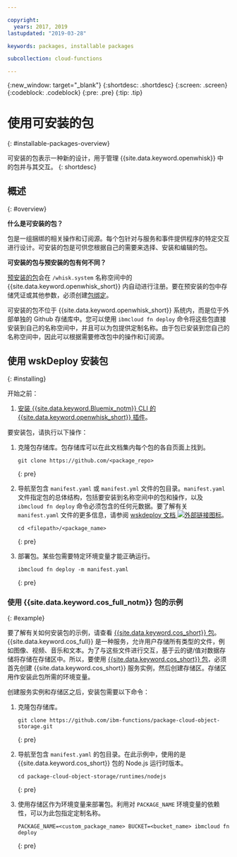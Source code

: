 ```yaml
---

copyright:
  years: 2017, 2019
lastupdated: "2019-03-28"

keywords: packages, installable packages

subcollection: cloud-functions

---
```


{:new_window: target="_blank"}
{:shortdesc: .shortdesc}
{:screen: .screen}
{:codeblock: .codeblock}
{:pre: .pre}
{:tip: .tip}

# 使用可安装的包
{: #installable-packages-overview}

可安装的包表示一种新的设计，用于管理 {{site.data.keyword.openwhisk}} 中的包并与其交互。
{: shortdesc}

## 概述
{: #overview}

**什么是可安装的包？**

包是一组捆绑的相关操作和订阅源。每个包针对与服务和事件提供程序的特定交互进行设计。可安装的包是可供您根据自己的需要来选择、安装和编辑的包。

**可安装的包与预安装的包有何不同？**

[预安装的包](/docs/openwhisk?topic=cloud-functions-openwhisk_packages#browse-packages)会在 `/whisk.system` 名称空间中的 {{site.data.keyword.openwhisk_short}} 内自动进行注册。要在预安装的包中存储凭证或其他参数，必须创建[包绑定](/docs/openwhisk?topic=cloud-functions-openwhisk_packages#openwhisk_package_bind)。

可安装的包不位于 {{site.data.keyword.openwhisk_short}} 系统内，而是位于外部单独的 Github 存储库中。您可以使用 `ibmcloud fn deploy` 命令将这些包直接安装到自己的名称空间中，并且可以为包提供定制名称。由于包已安装到您自己的名称空间中，因此可以根据需要修改包中的操作和订阅源。

## 使用 wskDeploy 安装包
{: #installing}

开始之前：

  1. [安装 {{site.data.keyword.Bluemix_notm}} CLI 的 {{site.data.keyword.openwhisk_short}} 插件](/docs/openwhisk?topic=cloud-functions-cloudfunctions_cli#cloudfunctions_cli)。

要安装包，请执行以下操作：

1. 克隆包存储库。包存储库可以在此文档集内每个包的各自页面上找到。
    ```
    git clone https://github.com/<package_repo>
    ```
    {: pre}

2. 导航至包含 `manifest.yaml` 或 `manifest.yml` 文件的包目录。`manifest.yaml` 文件指定包的总体结构，包括要安装到名称空间中的包和操作，以及 `ibmcloud fn deploy` 命令必须包含的任何元数据。要了解有关 `manifest.yaml` 文件的更多信息，请参阅 [wskdeploy 文档 ![外部链接图标](../icons/launch-glyph.svg "外部链接图标")](https://github.com/apache/incubator-openwhisk-wskdeploy/blob/master/docs/programming_guide.md#wskdeploy-utility-by-example)。
    ```
    cd <filepath>/<package_name>
    ```
    {: pre}

3. 部署包。某些包需要特定环境变量才能正确运行。
    ```
    ibmcloud fn deploy -m manifest.yaml
    ```
    {: pre}

### 使用 {{site.data.keyword.cos_full_notm}} 包的示例
{: #example}

要了解有关如何安装包的示例，请查看 [{{site.data.keyword.cos_short}} 包](/docs/openwhisk?topic=cloud-functions-cloud_object_storage_actions)。{{site.data.keyword.cos_full}} 是一种服务，允许用户存储所有类型的文件，例如图像、视频、音乐和文本。为了与这些文件进行交互，基于云的键/值对数据存储将存储在存储区中。所以，要使用 [{{site.data.keyword.cos_short}} 包](/docs/openwhisk?topic=cloud-functions-cloud_object_storage_actions)，必须首先创建 {{site.data.keyword.cos_short}} 服务实例，然后创建存储区。存储区用作安装此包所需的环境变量。

创建服务实例和存储区之后，安装包需要以下命令：

1. 克隆包存储库。
    ```
    git clone https://github.com/ibm-functions/package-cloud-object-storage.git
    ```
    {: pre}

2. 导航至包含 `manifest.yaml` 的包目录。在此示例中，使用的是 {{site.data.keyword.cos_short}} 包的 Node.js 运行时版本。
    ```
    cd package-cloud-object-storage/runtimes/nodejs
    ```
    {: pre}

3. 使用存储区作为环境变量来部署包。利用对 `PACKAGE_NAME` 环境变量的依赖性，可以为此包指定定制名称。
    ```
    PACKAGE_NAME=<custom_package_name> BUCKET=<bucket_name> ibmcloud fn deploy
    ```
    {: pre}
